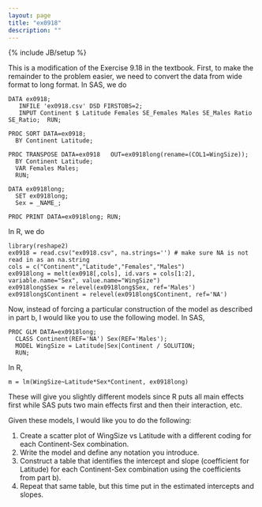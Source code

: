 ```yaml
---
layout: page
title: "ex0918"
description: ""
---
```

{% include JB/setup %}

This is a modification of the Exercise 9.18 in the textbook. First, to make the remainder to the problem easier, we need to convert the data from wide format to long format. In SAS, we do 

    DATA ex0918; 
       INFILE 'ex0918.csv' DSD FIRSTOBS=2; 
       INPUT Continent $ Latitude Females SE_Females Males SE_Males Ratio SE_Ratio;  RUN;
    
    PROC SORT DATA=ex0918; 
      BY Continent Latitude;
    
    PROC TRANSPOSE DATA=ex0918   OUT=ex0918long(rename=(COL1=WingSize)); 
      BY Continent Latitude; 
      VAR Females Males; 
      RUN;

    DATA ex0918long;
      SET ex0918long; 
      Sex = _NAME_;
    
    PROC PRINT DATA=ex0918long; RUN;

In R, we do 

    library(reshape2) 
    ex0918 = read.csv("ex0918.csv", na.strings='') # make sure NA is not read in as an na.string
    cols = c("Continent","Latitude","Females","Males")
    ex0918long = melt(ex0918[,cols], id.vars = cols[1:2], variable.name="Sex", value.name="WingSize")
    ex0918long$Sex = relevel(ex0918long$Sex, ref='Males')
    ex0918long$Continent = relevel(ex0918long$Continent, ref='NA')

Now, instead of forcing a particular construction of the model as described in part b, I would like you to use the following model. In SAS, 

    PROC GLM DATA=ex0918long; 
      CLASS Continent(REF='NA') Sex(REF='Males'); 
      MODEL WingSize = Latitude|Sex|Continent / SOLUTION; 
      RUN;
      
In R, 
      
    m = lm(WingSize~Latitude*Sex*Continent, ex0918long)
    
These will give you slightly different models since R puts all main effects first while SAS puts two main effects first and then their interaction, etc. 

Given these models, I would like you to do the following:

1. Create a scatter plot of WingSize vs Latitude with a different coding for each Continent-Sex combination.
1. Write the model and define any notation you introduce.
1. Construct a table that identifies the intercept and slope (coefficient for Latitude) for each Continent-Sex combination using the coefficients from part b).
1. Repeat that same table, but this time put in the estimated intercepts and slopes. 

